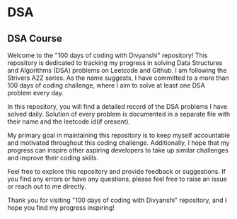 # DSA
## DSA Course
Welcome to the "100 days of coding with Divyanshi" repository! This repository is dedicated to tracking my progress in solving Data Structures and Algorithms (DSA) problems on Leetcode and Github.
I am following the Strivers A2Z series. As the name suggests, I have committed to a more than 100 days of coding challenge, where I aim to solve at least one DSA problem every day.

In this repository, you will find a detailed record of the DSA problems I have solved daily. Solution of every problem is documented in a separate file with their name and the leetcode id(if oresent).

My primary goal in maintaining this repository is to keep myself accountable and motivated throughout this coding challenge. Additionally, I hope that my progress can inspire other aspiring developers to take up similar challenges and improve their coding skills.

Feel free to explore this repository and provide feedback or suggestions. If you find any errors or have any questions, please feel free to raise an issue or reach out to me directly.

Thank you for visiting "100 days of coding with Divyanshi" repository, and I hope you find my progress inspiring!
